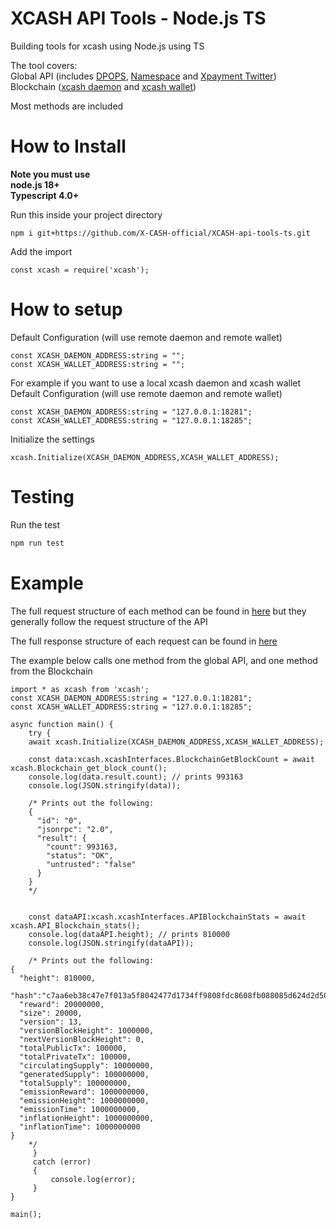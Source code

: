 # XCASH API Tools - Node.js TS
Building tools for xcash using Node.js using TS

The tool covers:  
Global API (includes [DPOPS](https://docs.xcash.foundation/api/dpops), [Namespace](https://docs.xcash.foundation/api/namespace) and [Xpayment Twitter](https://docs.xcash.foundation/api/xpayment-twitter))  
Blockchain ([xcash daemon](https://docs.xcash.foundation/applications/rpc-calls/json-rpc-methods) and [xcash wallet](https://docs.xcash.foundation/applications/rpc-calls/xcash-wallet-rpc))

Most methods are included


# How to Install
**Note you must use  
node.js 18+  
Typescript 4.0+**

Run this inside your project directory 
```shell
npm i git+https://github.com/X-CASH-official/XCASH-api-tools-ts.git
```

Add the import
```node
const xcash = require('xcash');
```

# How to setup

Default Configuration (will use remote daemon and remote wallet)
```node
const XCASH_DAEMON_ADDRESS:string = "";
const XCASH_WALLET_ADDRESS:string = "";
```

For example if you want to use a local xcash daemon and xcash wallet  
Default Configuration (will use remote daemon and remote wallet)
```node
const XCASH_DAEMON_ADDRESS:string = "127.0.0.1:18281";
const XCASH_WALLET_ADDRESS:string = "127.0.0.1:18285";
```

Initialize the settings  
```node
xcash.Initialize(XCASH_DAEMON_ADDRESS,XCASH_WALLET_ADDRESS);
```

# Testing
Run the test

```bash
npm run test
```

# Example

The full request structure of each method can be found in [here](https://github.com/X-CASH-official/XCASH-api-tools-ts/blob/main/index.ts) but they generally follow the request structure of the API

The full response structure of each request can be found in [here](https://github.com/X-CASH-official/XCASH-api-tools-ts/blob/main/interfaces.ts) 

The example below calls one method from the global API, and one method from the Blockchain

```node
import * as xcash from 'xcash';
const XCASH_DAEMON_ADDRESS:string = "127.0.0.1:18281";
const XCASH_WALLET_ADDRESS:string = "127.0.0.1:18285";

async function main() {
    try {
    await xcash.Initialize(XCASH_DAEMON_ADDRESS,XCASH_WALLET_ADDRESS);
    
    const data:xcash.xcashInterfaces.BlockchainGetBlockCount = await xcash.Blockchain_get_block_count();
    console.log(data.result.count); // prints 993163
    console.log(JSON.stringify(data));
    
    /* Prints out the following:
    {  
      "id": "0",  
      "jsonrpc": "2.0",  
      "result": {  
        "count": 993163,  
        "status": "OK",
        "untrusted": "false"  
      }  
    }  
    */
    
    
    const dataAPI:xcash.xcashInterfaces.APIBlockchainStats = await xcash.API_Blockchain_stats();
    console.log(dataAPI.height); // prints 810000
    console.log(JSON.stringify(dataAPI));
    
    /* Prints out the following:
{
  "height": 810000,
  "hash":"c7aa6eb38c47e7f013a5f8042477d1734ff9808fdc8608fb088085d624d2d509",
  "reward": 20000000,
  "size": 20000,
  "version": 13,
  "versionBlockHeight": 1000000,
  "nextVersionBlockHeight": 0,
  "totalPublicTx": 100000,
  "totalPrivateTx": 100000,
  "circulatingSupply": 10000000,
  "generatedSupply": 100000000,
  "totalSupply": 100000000,
  "emissionReward": 1000000000,
  "emissionHeight": 1000000000,
  "emissionTime": 1000000000,
  "inflationHeight": 1000000000,
  "inflationTime": 1000000000
}
    */
     }
     catch (error)
     {
         console.log(error);
     }
}

main();
```
